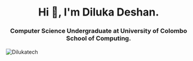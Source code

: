 <h1 align="center">Hi 👋, I'm Diluka Deshan.</h1>
<h3 align="center">Computer Science Undergraduate at University of Colombo School of Computing.</h3>

<p>&nbsp;<img align="center" src="https://github-readme-stats.vercel.app/api?username=Dilukatech&show_icons=true&locale=en" alt="Dilukatech" /></p>
<!--
**Dilukatech/Dilukatech** is a ✨ _special_ ✨ repository because its `README.md` (this file) appears on your GitHub profile.

Here are some ideas to get you started:

- 🔭 I’m currently working on ...
- 🌱 I’m currently learning ...
- 👯 I’m looking to collaborate on ...
- 🤔 I’m looking for help with ...
- 💬 Ask me about ...
- 📫 How to reach me: ...
- 😄 Pronouns: ...
- ⚡ Fun fact: ...
-->
